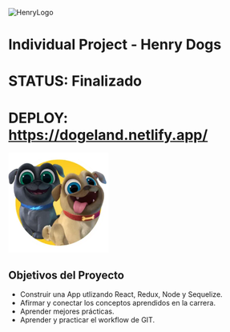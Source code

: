 ![HenryLogo](https://d31uz8lwfmyn8g.cloudfront.net/Assets/logo-henry-white-lg.png)

# Individual Project - Henry Dogs
# STATUS: Finalizado
# DEPLOY: https://dogeland.netlify.app/

<img height="200" src="./dog.png" />

## Objetivos del Proyecto

- Construir una App utlizando React, Redux, Node y Sequelize.
- Afirmar y conectar los conceptos aprendidos en la carrera.
- Aprender mejores prácticas.
- Aprender y practicar el workflow de GIT.

